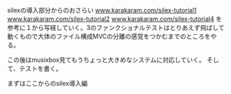 silexの導入部分からのおさらい
www.karakaram.com/silex-tutorial1
www.karakaram.com/silex-tutorial2
www.karakaram.com/silex-tutorial4
を参考に１から写経していく。3のファンクショナルテストはとりあえず飛ばして
動くもので大体のファイル構成MVCの分離の感覚をつかむまでのところをやる。

この後はmusixbox見てもうちょっと大きめなシステムに対応していく。
そして、テストを書く。

まずはここからのsilex導入編

